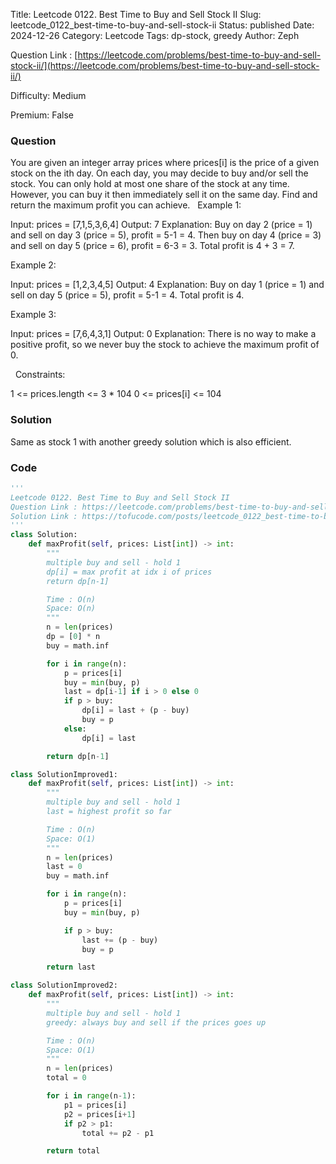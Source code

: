 Title: Leetcode 0122. Best Time to Buy and Sell Stock II
Slug: leetcode_0122_best-time-to-buy-and-sell-stock-ii
Status: published
Date: 2024-12-26
Category: Leetcode
Tags: dp-stock, greedy
Author: Zeph

Question Link : [https://leetcode.com/problems/best-time-to-buy-and-sell-stock-ii/](https://leetcode.com/problems/best-time-to-buy-and-sell-stock-ii/)

Difficulty: Medium

Premium: False

### Question
You are given an integer array prices where prices[i] is the price of a given stock on the ith day.
On each day, you may decide to buy and/or sell the stock. You can only hold at most one share of the stock at any time. However, you can buy it then immediately sell it on the same day.
Find and return the maximum profit you can achieve.
 
Example 1:

Input: prices = [7,1,5,3,6,4]
Output: 7
Explanation: Buy on day 2 (price = 1) and sell on day 3 (price = 5), profit = 5-1 = 4.
Then buy on day 4 (price = 3) and sell on day 5 (price = 6), profit = 6-3 = 3.
Total profit is 4 + 3 = 7.

Example 2:

Input: prices = [1,2,3,4,5]
Output: 4
Explanation: Buy on day 1 (price = 1) and sell on day 5 (price = 5), profit = 5-1 = 4.
Total profit is 4.

Example 3:

Input: prices = [7,6,4,3,1]
Output: 0
Explanation: There is no way to make a positive profit, so we never buy the stock to achieve the maximum profit of 0.

 
Constraints:

1 <= prices.length <= 3 * 104
0 <= prices[i] <= 104

### Solution

Same as stock 1 with another greedy solution which is also efficient.

### Code
```python
'''
Leetcode 0122. Best Time to Buy and Sell Stock II
Question Link : https://leetcode.com/problems/best-time-to-buy-and-sell-stock-ii/
Solution Link : https://tofucode.com/posts/leetcode_0122_best-time-to-buy-and-sell-stock-ii.html
'''
class Solution:
    def maxProfit(self, prices: List[int]) -> int:
        """
        multiple buy and sell - hold 1
        dp[i] = max profit at idx i of prices
        return dp[n-1]

        Time : O(n)
        Space: O(n)
        """
        n = len(prices)
        dp = [0] * n
        buy = math.inf

        for i in range(n):
            p = prices[i]
            buy = min(buy, p)
            last = dp[i-1] if i > 0 else 0
            if p > buy:
                dp[i] = last + (p - buy)
                buy = p
            else:
                dp[i] = last

        return dp[n-1]

class SolutionImproved1:
    def maxProfit(self, prices: List[int]) -> int:
        """
        multiple buy and sell - hold 1
        last = highest profit so far

        Time : O(n)
        Space: O(1)
        """
        n = len(prices)
        last = 0
        buy = math.inf

        for i in range(n):
            p = prices[i]
            buy = min(buy, p)

            if p > buy:
                last += (p - buy)
                buy = p

        return last

class SolutionImproved2:
    def maxProfit(self, prices: List[int]) -> int:
        """
        multiple buy and sell - hold 1
        greedy: always buy and sell if the prices goes up

        Time : O(n)
        Space: O(1)
        """
        n = len(prices)
        total = 0

        for i in range(n-1):
            p1 = prices[i]
            p2 = prices[i+1]
            if p2 > p1:
                total += p2 - p1

        return total


```

